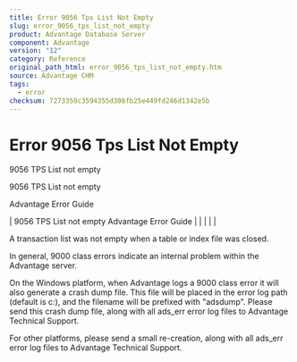 ```yaml
---
title: Error 9056 Tps List Not Empty
slug: error_9056_tps_list_not_empty
product: Advantage Database Server
component: Advantage
version: "12"
category: Reference
original_path_html: error_9056_tps_list_not_empty.htm
source: Advantage CHM
tags:
  - error
checksum: 7273359c3594355d306fb25e449fd246d1342e5b
---
```


# Error 9056 Tps List Not Empty

9056 TPS List not empty

9056 TPS List not empty

Advantage Error Guide

| 9056 TPS List not empty  Advantage Error Guide |  |  |  |  |

A transaction list was not empty when a table or index file was closed.

In general, 9000 class errors indicate an internal problem within the Advantage server.

On the Windows platform, when Advantage logs a 9000 class error it will also generate a crash dump file. This file will be placed in the error log path (default is c:\), and the filename will be prefixed with "adsdump". Please send this crash dump file, along with all ads\_err error log files to Advantage Technical Support.

For other platforms, please send a small re-creation, along with all ads\_err error log files to Advantage Technical Support.
